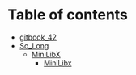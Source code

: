 # Table of contents

* [gitbook\_42](README.md)
* [So\_Long](so\_long/README.md)
  * [MiniLibX](so\_long/minilibx/README.md)
    * [MiniLibx](<So\_Long/MiniLibX/42 문서 정리 ce12f47439eb4f53bcadc691a4ba3c78.md>)

